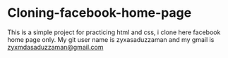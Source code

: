 # Cloning-facebook-home-page
This is a simple project for practicing html and css, i clone here facebook home page only.
My git user name is zyxasaduzzaman and my gmail is zyxmdasaduzzaman@gmail.com
